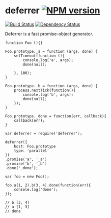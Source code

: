 # deferrer [![NPM version](https://badge.fury.io/js/checker.png)](http://badge.fury.io/js/deferrer)
[![Build Status](https://travis-ci.org/kaelzhang/node-deferrer.png?branch=master)](https://travis-ci.org/kaelzhang/node-deferrer)
[![Dependency Status](https://gemnasium.com/kaelzhang/node-deferrer.png)](https://gemnasium.com/kaelzhang/node-deferrer)

Deferrer is a fast promise-object generator.

```
function Foo (){}

Foo.prototype._a = function (args, done) {
	setTimeout(function (){
		console.log('a', args);
		done(null);
	
	}, 100);
}

Foo.prototype._b = function (args, done) {
	process.nextTick(function(){
		console.log('b', args);
		done(null);
	});
}

Foo.prototype._done = function(err, callback){
	callback(err);
}

var deferrer = require('deferrer');

deferrer({
	host: Foo.prototype
	type: 'parallel'
})
.promise('a', '_a')
.promise('b', '_b')
.done('_done');

var foo = new Foo();

foo.a(1, 2).b(3, 4).done(function(err){
	console.log('done');
});

// b [3, 4]
// a [1, 3]
// done
```